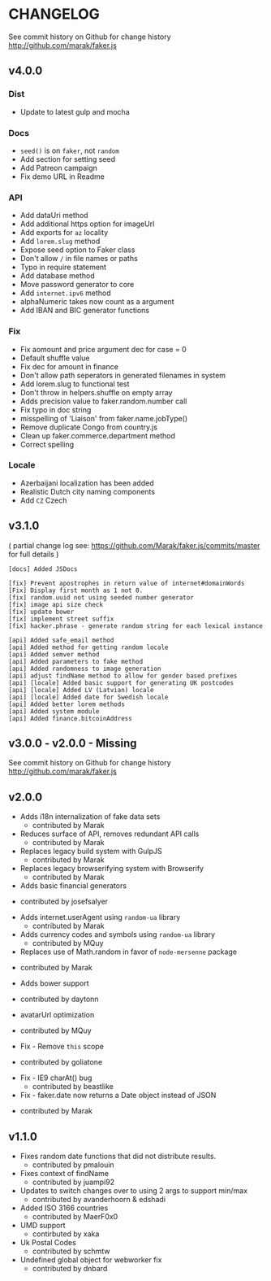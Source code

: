 # CHANGELOG

See commit history on Github for change history
http://github.com/marak/faker.js

## v4.0.0

### Dist

- Update to latest gulp and mocha

### Docs

- `seed()` is on `faker`, not `random`
- Add section for setting seed
- Add Patreon campaign
- Fix demo URL in Readme

### API

- Add dataUri method
- Add additional https option for imageUrl
- Add exports for `az` locality
- Add `lorem.slug` method
- Expose seed option to Faker class
- Don't allow `/` in file names or paths
- Typo in require statement
- Add database method
- Move password generator to core
- Add `internet.ipv6` method
- alphaNumeric takes now count as a argument
- Add IBAN and BIC generator functions

### Fix

- Fix aomount and price argument dec for case = 0
- Default shuffle value
- Fix dec for amount in finance
- Don't allow path seperators in generated filenames in system
- Add lorem.slug to functional test
- Don't throw in helpers.shuffle on empty array
- Adds precision value to faker.random.number call
- Fix typo in doc string
- misspelling of 'Liaison' from faker.name.jobType()
- Remove duplicate Congo from country.js
- Clean up faker.commerce.department method
- Correct spelling

### Locale

- Azerbaijani localization has been added
- Realistic Dutch city naming components
- Add `CZ` Czech

## v3.1.0

( partial change log see: https://github.com/Marak/faker.js/commits/master for full details )

```
[docs] Added JSDocs

[fix] Prevent apostrophes in return value of internet#domainWords
[Fix] Display first month as 1 not 0.
[fix] random.uuid not using seeded number generator
[fix] image api size check 
[fix] update bower
[fix] implement street suffix
[fix] hacker.phrase - generate random string for each lexical instance

[api] Added safe_email method
[api] Added method for getting random locale
[api] Added semver method
[api] Added parameters to fake method
[api] Added randomness to image generation
[api] adjust findName method to allow for gender based prefixes
[api] [locale] Added basic support for generating UK postcodes
[api] [locale] Added LV (Latvian) locale 
[api] [locale] Added date for Swedish locale
[api] Added better lorem methods
[api] Added system module
[api] Added finance.bitcoinAddress
```

## v3.0.0 - v2.0.0 - Missing

See commit history on Github for change history
http://github.com/marak/faker.js

## v2.0.0

* Adds i18n internalization of fake data sets
    - contributed by Marak
* Reduces surface of API, removes redundant API calls
    - contributed by Marak
* Replaces legacy build system with GulpJS
    - contributed by Marak
* Replaces legacy browserifying system with Browserify
    - contributed by Marak
* Adds basic financial generators

- contributed by josefsalyer

* Adds internet.userAgent using `random-ua` library
    - contributed by Marak
* Adds currency codes and symbols using `random-ua` library
    - contributed by MQuy
* Replaces use of Math.random in favor of `node-mersenne` package

- contributed by Marak

* Adds bower support

- contributed by daytonn

* avatarUrl optimization

- contributed by MQuy

* Fix - Remove `this` scope

- contributed by goliatone

* Fix - IE9 charAt() bug
    - contributed by beastlike
* Fix - faker.date now returns a Date object instead of JSON

- contributed by Marak

## v1.1.0

* Fixes random date functions that did not distribute results.
    - contributed by pmalouin
* Fixes context of findName
    - contributed by juampi92
* Updates to switch changes over to using 2 args to support min/max
    - contributed by avanderhoorn & edshadi
* Added ISO 3166 countries
    - contributed by MaerF0x0
* UMD support
    - contirbuted by xaka
* Uk Postal Codes
    - contributed by schmtw
* Undefined global object for webworker fix
    - contributed by dnbard
